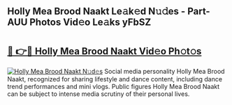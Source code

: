 ## Holly Mea Brood Naakt Le𝚊k𝚎d N𝚞𝚍es - Part-AUU Photos Vid𝚎o Le𝚊ks yFbSZ

# <h2><a href="http://fb5fpup.evod.top/?m=Holly+Mea+Brood+Naakt">🔗 👉🔴 Holly Mea Brood Naakt Vid𝚎o Ph𝚘t𝚘s</a></h2>

[![Holly Mea Brood Naakt N𝚞d𝚎s](https://i.imgur.com/8V9OHl7.gif)](http://fb5fpup.evod.top/?m=Holly+Mea+Brood+Naakt)
Social media personality Holly Mea Brood Naakt, recognized for sharing lifestyle and dance content, including dance trend performances and mini vlogs. Public figures Holly Mea Brood Naakt can be subject to intense media scrutiny of their personal lives. 
